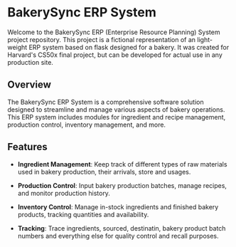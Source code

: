 # BakerySync ERP System

Welcome to the BakerySync ERP (Enterprise Resource Planning) System project repository. This project is a fictional representation of an light-weight ERP system based on flask designed for a bakery. It was created for Harvard's CS50x final project, but can be developed for actual use in any production site.

## Overview

The BakerySync ERP System is a comprehensive software solution designed to streamline and manage various aspects of bakery operations. This ERP system includes modules for ingredient and recipe management, production control, inventory management, and more.

## Features

- **Ingredient Management**: Keep track of different types of raw materials used in bakery production, their arrivals, store and usages.

- **Production Control**: Input bakery production batches, manage recipes, and monitor production history.

- **Inventory Control**: Manage in-stock ingredients and finished bakery products, tracking quantities and availability.

- **Tracking**: Trace ingredients, sourced, destinatin, bakery product batch numbers and everything else for quality control and recall purposes.
